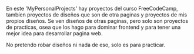 En este 'MyPersonalProjects' hay proyectos del curso FreeCodeCamp, tambíen proyectos de diseños que son de otra paginas y proyectos de mis propios diseños.
Se ven diseños de otras paginas, pero solo son proyectos de practicas, osea que los hago para dominar frontend y para tener una mejor idea para desarrollar pagina web.

No pretendo robar diseños ni nada de eso, solo es para practicar.
